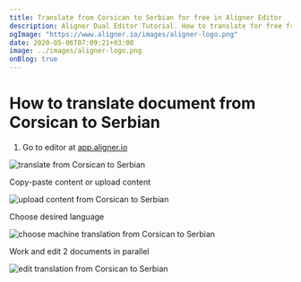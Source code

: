 ```yaml
---
title: Translate from Corsican to Serbian for free in Aligner Editor
description: Aligner Dual Editor Tutorial. How to translate for free from Corsican to Serbian. Aligner is multilingual document management platform. 
ogImage: "https://www.aligner.io/images/aligner-logo.png"
date: 2020-05-06T07:09:21+03:00
image: ../images/aligner-logo.png
onBlog: true
---
```


# How to translate document from Corsican to Serbian

1. Go to editor at [app.aligner.io](https://app.aligner.io "Aligner App web page")

![translate from Corsican to Serbian](../aligner-blank-editor.png "translate from Corsican to Serbian")

Copy-paste content or upload content

![upload content from Corsican to Serbian](../aligner-uploaded-document.png "upload content from Corsican to Serbian")

Choose desired language

![choose machine translation from Corsican to Serbian](../aligner-language-dropdown.png "choose machine translation from Corsican to Serbian")

Work and edit 2 documents in parallel

![edit translation from Corsican to Serbian](../aligner-double-sitded-editor.png "edit translation from Corsican to Serbian")

